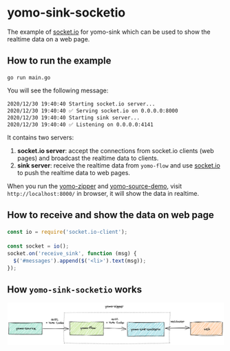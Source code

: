 # yomo-sink-socketio

The example of [socket.io](https://socket.io/) for yomo-sink which can be used to show the realtime data on a web page.

## How to run the example

``` shell
go run main.go
```

You will see the following message:

```shell
2020/12/30 19:40:40 Starting socket.io server...
2020/12/30 19:40:40 ✅ Serving socket.io on 0.0.0.0:8000
2020/12/30 19:40:40 Starting sink server...
2020/12/30 19:40:40 ✅ Listening on 0.0.0.0:4141
```

It contains two servers:

1. **socket.io server**: accept the connections from socket.io clients (web pages) and broadcast the realtime data to clients.
2. **sink server**: receive the realtime data from `yomo-flow` and use [socket.io](https://socket.io/) to push the realtime data to web pages.

When you run the [yomo-zipper](https://github.com/yomorun/yomo) and [yomo-source-demo](https://github.com/yomorun/yomo-source-demo), visit `http://localhost:8000/` in browser, it will show the data in realtime.

## How to receive and show the data on web page

```js
const io = require('socket.io-client');

const socket = io();
socket.on('receive_sink', function (msg) {
  $('#messages').append($('<li>').text(msg));
});
```

## How `yomo-sink-socketio` works

![YoMo](https://github.com/yomorun/yomo-sink-socketio/blob/main/yomo-sink.png)
